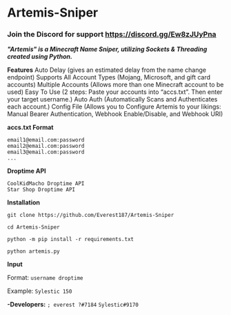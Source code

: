 # Artemis-Sniper

### Join the Discord for support https://discord.gg/Ew8zJUyPna

***"Artemis" is a Minecraft Name Sniper, utilizing Sockets &amp; Threading created using Python.***

**Features**
Auto Delay  (gives an estimated delay from the name change endpoint)
Supports All Account Types  (Mojang, Microsoft, and gift card accounts)
Multiple Accounts  (Allows more than one Minecraft account to be used)
Easy To Use  (2 steps: Paste your accounts into “accs.txt”. Then enter your target username.)
Auto Auth  (Automatically Scans and Authenticates each account.) 
Config File (Allows you to Configure Artemis to your likings: Manual Bearer Authentication, Webhook Enable/Disable, and Webhook URI) 

**accs.txt Format**
```
email1@email.com:password
email2@email.com:password
email3@email.com:password
...
```

**Droptime API**
```
CoolKidMacho Droptime API
Star Shop Droptime API
```

**Installation**

`git clone https://github.com/Everest187/Artemis-Sniper`

`cd Artemis-Sniper`

`python -m pip install -r requirements.txt`

`python artemis.py`

**Input**

Format: `username droptime`

Example: `Sylestic 150`

**-Developers:** `; everest ?#7184` `Sylestic#9170`
